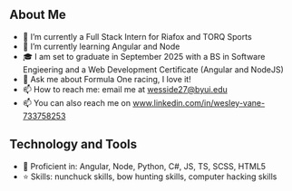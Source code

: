 ## About Me
- 🔭 I’m currently a Full Stack Intern for Riafox and TORQ Sports
- 🌱 I’m currently learning Angular and Node
- 🎓 I am set to graduate in September 2025 with a BS in Software Engieering and a Web Development Certificate (Angular and NodeJS)
- 💬 Ask me about Formula One racing, I love it!
- 📫 How to reach me: email me at wesside27@byui.edu
- 📫 You can also reach me on www.linkedin.com/in/wesley-vane-733758253

## Technology and Tools
- 🚀 Proficient in: Angular, Node, Python, C#, JS, TS, SCSS, HTML5
- ⭐️ Skills: nunchuck skills, bow hunting skills, computer hacking skills


<!--
**wesvane1/wesvane1** is a ✨ _special_ ✨ repository because its `README.md` (this file) appears on your GitHub profile.


- 🔭 I’m currently a Full Stack Intern for Riafox
- 🌱 I’m currently learning Angular
- 🎓 I am set to graduate in April 2025 with a software engieering degree with a Web Development Certificate (Angular and NodeJS)
- 💬 Ask me about Formula One racing, I love it!
- 📫 How to reach me: email me at wesside27@byui.edu

- A mentor of mine has asked that I print out my dream, or what I am working toward and putting it in various places that I can see it. I feel like here is a good place.
- ✨ My dream is to become a Full Stack Developer, work from home, and support my family financially but also with care and affection. ✨

-->
